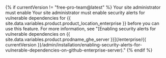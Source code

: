 {% if currentVersion != "free-pro-team@latest" %}
Your site administrator must enable
Your site administrator must enable security alerts for vulnerable dependencies for {{ site.data.variables.product.product_location_enterprise }} before you can use this feature. For more information, see "[Enabling security alerts for vulnerable dependencies on {{ site.data.variables.product.prodname_ghe_server }}](/enterprise/{{ currentVersion }}/admin/installation/enabling-security-alerts-for-vulnerable-dependencies-on-github-enterprise-server)."
{% endif %}
